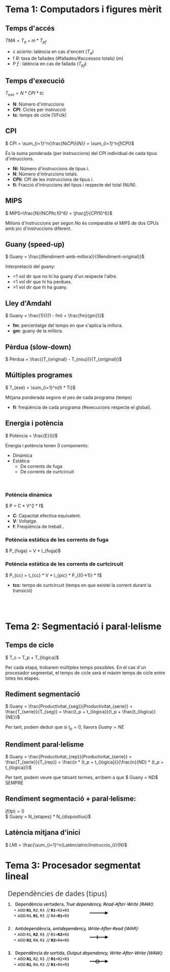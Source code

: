 
# Tema 1: Computadors i figures mèrit
## Temps d'accés

$TMA = T_a + m * T_{pf}$ 

- c _acierto_: latència en cas d'encert ($T_a$)
- f _R_: taxa de fallades (#fallades/#accessos totals) ($m$)
- P _f_ : latència en cas de fallada ($T_{pf}$)

## Temps d'execució

$T_{exe} = N * CPI * tc$

- **N**: Número d'intruccions
- **CPI**: Cicles per instrucció
- **tc**: temps de cicle (1/Fclk)

## CPI

$ CPI = \sum_{i=1}^n{\frac{Ni*CPI}{N}} = \sum_{i=1}^n{fi*CPI}$

És la suma ponderada (per instruccions) del CPI individual de cada tipus d'intruccions.

- **Ni**: Número d'instruccions de tipus i.
- **N**: Número d'intruccions totals.
- **CPIi**: CPI de les instruccions de tipus i.
- **fi**: Fracció d'intruccions del tipus i respecte del total (Ni/N).

## MIPS

$ MIPS=\frac{N}{N*CPI*tc*10^6} = \frac{f}{CPI*10^6}$

Milions d'instruccions per segon.No és comparable el MIPS de dos CPUs amb joc d'instruccions diferent.

## Guany (speed-up)

$ Guany = \frac{(Rendiment-amb-millora)}{(Rendiment-original)}$

Interpretació del guany:
- =1 vol dir que no hi ha guany d'un respecte l'altre.
- <1 vol dir que hi ha perdues.
- \>1 vol dir que hi ha guany.

## Lley d'Amdahl

$ Guany = \frac{1}{((1 - fm) + \frac{fm}{gm})}$

- **fm**: percentatge del temps en que s'aplica la millora.
- **gm**: guany de la millora.

## Pèrdua (slow-down)

$ Pèrdua = \frac{(T_{original} - T_{nou})}{T_{original}}$

## Múltiples programes

$ T_{exe} = \sum_{i=1}^n{fi * Ti}$

Mitjana ponderada segons el pes de cada programa (temps)
 - **fi**: freqüència de cada programa (#execucions respecte el global).

## Energia i potència

$ Potència = \frac{E}{t}$

Energia i potència tenen 3 components:
- Dinàmica
- Estàtica
    - De corrents de fuga
    - De corrents de curtcircuit

<br>

### Potència dinàmica

$ P = C * V^2 * f$

- **C**: Capacitat efectiva equivalent.
- **V**: Voltatge.
- **f**: Freqüència de treball..

### Potència estàtica de les corrents de fuga

$ P_{fuga} = V * I_{fuga}$


### Potència estàtica de les corrents de curtcircuit

$ P_{cc} = t_{cc} * V * I_{pic} * P_{(0->1)} * f$

- **tcc**: temps de curtcircuit (temps en que existei la corrent durant la transició)

<br>
<br>

# Tema 2: Segmentació i paral·lelisme

## Temps de cicle
$ T_c = T_p + T_{lògica}$

Per cada etapa, trobarem múltiples temps possibles. En el cas d'un procesador segmentat, el temps de cicle serà el màxim temps de cicle entre totes les etapes.

## Rediment segmentació
$ Guany = \frac{Productivitat_{seg}}{Productivitat_{serie}} = \frac{T_{serie}}{T_{seg}} = \frac{t_p + t_{lògica}}{t_p + \frac{t_{lògica}}{NE}}$

Per tant, podem deduir que si $t_p = 0$, llavors $Guany = NE$

## Rendiment paral·lelisme
$ Guany = \frac{Productivitat_{rep}}{Productivitat_{serie}} = \frac{T_{serie}}{T_{rep}} = \frac{n * (t_p + t_{lògica})}{\frac{n}{ND} * (t_p + t_{lògica})}$

Per tant, podem veure que tatxant termes, arribem a que $ Guany = ND$ SEMPRE

## Rendiment segmentació + paral·lelisme:
$if (tp) = 0$<br>
$ Guany = N_{etapes} * N_{dispositius}$

## Latència mitjana d'inici
$ LMI = \frac{\sum_{i=1}^n{LatènciaIniciInstruccio_i}}{N}$


# Tema 3: Procesador segmentat lineal
![image](./yes)
